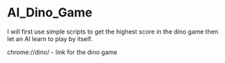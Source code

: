 # AI_Dino_Game
I will first use simple scripts to get the highest score in the dino game then let an AI learn to play by itself. 

chrome://dino/ - link for the dino game


